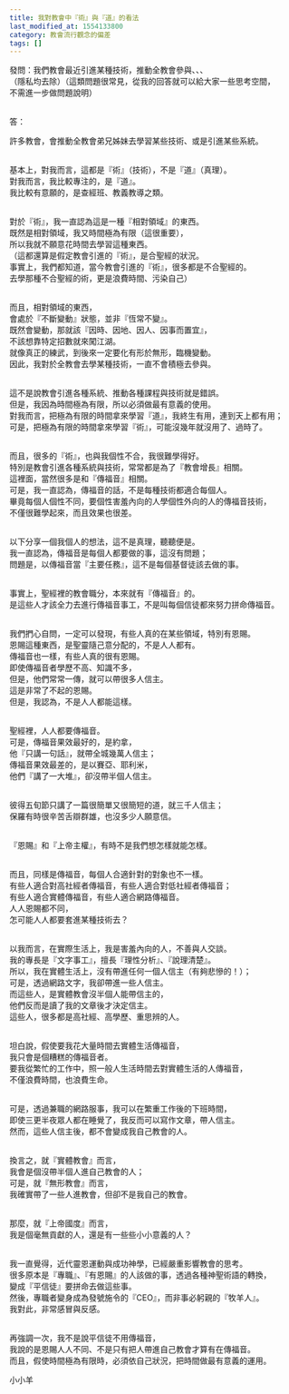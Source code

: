 ```yaml
---
title: 我對教會中『術』與『道』的看法
last_modified_at: 1554133800
category: 教會流行觀念的偏差
tags: []
---
```


<p>發問：我們教會最近引進某種技術，推動全教會參與、、、<br>
（隱私均去除）（這類問題很常見，從我的回答就可以給大家一些思考空間，<br>
不需進一步做問題說明）</p>

<p><br>
答：</p>

<p>許多教會，會推動全教會弟兄姊妹去學習某些技術、或是引進某些系統。</p>

<p><br>
基本上，對我而言，這都是『術』（技術），不是『道』（真理）。<br>
對我而言，我比較專注的，是『道』。<br>
我比較有意願的，是查經班、教義教導之類。</p>

<p><br>
對於『術』，我一直認為這是一種『相對領域』的東西。<br>
既然是相對領域，我又時間極為有限（這很重要），<br>
所以我就不願意花時間去學習這種東西。<br>
（這都還算是假定教會引進的『術』，是合聖經的狀況。<br>
事實上，我們都知道，當今教會引進的『術』，很多都是不合聖經的。<br>
去學那種不合聖經的術，更是浪費時間、污染自己）</p>

<p><br>
而且，相對領域的東西，<br>
會處於『不斷變動』狀態，並非『恆常不變』。<br>
既然會變動，那就該『因時、因地、因人、因事而置宜』，<br>
不該想靠特定招數就來闖江湖。<br>
就像真正的練武，到後來一定要化有形於無形，臨機變動。<br>
因此，我對於全教會去學某種技術，一直不會積極去參與。</p>

<p><br>
這不是說教會引進各種系統、推動各種課程與技術就是錯誤。<br>
但是，我因為時間極為有限，所以必須做最有意義的使用。<br>
對我而言，把極為有限的時間拿來學習『道』，我終生有用，連到天上都有用；<br>
可是，把極為有限的時間拿來學習『術』，可能沒幾年就沒用了、過時了。</p>

<p><br>
而且，很多的『術』，也與我個性不合，我很難學得好。<br>
特別是教會引進各種系統與技術，常常都是為了『教會增長』相關。<br>
這裡面，當然很多是和『傳福音』相關。<br>
可是，我一直認為，傳福音的話，不是每種技術都適合每個人。<br>
畢竟每個人個性不同，要個性害羞內向的人學個性外向的人的傳福音技術，<br>
不僅很難學起來，而且效果也很差。</p>

<p><br>
以下分享一個我個人的想法，這不是真理，聽聽便是。<br>
我一直認為，傳福音是每個人都要做的事，這沒有問題；<br>
問題是，以傳福音當『主要任務』，這不是每個基督徒該去做的事。</p>

<p><br>
事實上，聖經裡的教會職分，本來就有『傳福音』的。<br>
是這些人才該全力去進行傳福音事工，不是叫每個信徒都來努力拼命傳福音。</p>

<p><br>
我們捫心自問，一定可以發現，有些人真的在某些領域，特別有恩賜。<br>
恩賜這種東西，是聖靈隨己意分配的，不是人人都有。<br>
傳福音也一樣，有些人真的很有恩賜。<br>
即使傳福音者學歷不高、知識不多，<br>
但是，他們常常一傳，就可以帶很多人信主。<br>
這是非常了不起的恩賜。<br>
但是，我認為，不是人人都能這樣。</p>

<p><br>
聖經裡，人人都要傳福音。<br>
可是，傳福音果效最好的，是約拿，<br>
他『只講一句話』，就帶全城幾萬人信主；<br>
傳福音果效最差的，是以賽亞、耶利米，<br>
他們『講了一大堆』，卻沒帶半個人信主。</p>

<p><br>
彼得五旬節只講了一篇很簡單又很簡短的道，就三千人信主；<br>
保羅有時很辛苦舌辯群雄，也沒多少人願意信。</p>

<p><br>
『恩賜』和『上帝主權』，有時不是我們想怎樣就能怎樣。</p>

<p><br>
而且，同樣是傳福音，每個人合適針對的對象也不一樣。<br>
有些人適合對高社經者傳福音，有些人適合對低社經者傳福音；<br>
有些人適合實體傳福音，有些人適合網路傳福音。<br>
人人恩賜都不同，<br>
怎可能人人都要套進某種技術去？</p>

<p><br>
以我而言，在實際生活上，我是害羞內向的人，不善與人交談。<br>
我的專長是『文字事工』，擅長『理性分析』、『說理清楚』。<br>
所以，我在實體生活上，沒有帶進任何一個人信主（有夠悲慘的！）；<br>
可是，透過網路文字，我卻帶進一些人信主。<br>
而這些人，是實體教會沒半個人能帶信主的，<br>
他們反而是讀了我的文章後才決定信主。<br>
這些人，很多都是高社經、高學歷、重思辨的人。</p>

<p><br>
坦白說，假使要我花大量時間去實體生活傳福音，<br>
我只會是個糟糕的傳福音者。<br>
要我從繁忙的工作中，照一般人生活時間去對實體生活的人傳福音，<br>
不僅浪費時間，也浪費生命。</p>

<p><br>
可是，透過兼職的網路服事，我可以在繁重工作後的下班時間，<br>
即使三更半夜眾人都在睡覺了，我反而可以寫作文章，帶人信主。<br>
然而，這些人信主後，都不會變成我自己教會的人。</p>

<p><br>
換言之，就『實體教會』而言，<br>
我會是個沒帶半個人進自己教會的人；<br>
可是，就『無形教會』而言，<br>
我確實帶了一些人進教會，但卻不是我自己的教會。</p>

<p><br>
那麼，就『上帝國度』而言，<br>
我是個毫無貢獻的人，還是有一些些小小意義的人？</p>

<p><br>
我一直覺得，近代靈恩運動與成功神學，已經嚴重影響教會的思考。<br>
很多原本是『專職』、『有恩賜』的人該做的事，透過各種神聖術語的轉換，<br>
變成『平信徒』要拼命去做這些事。<br>
然後，專職者變身成為發號施令的『CEO』，而非事必躬親的『牧羊人』。<br>
我對此，非常感冒與反感。</p>

<p><br>
再強調一次，我不是說平信徒不用傳福音，<br>
我說的是恩賜人人不同、不是只有把人帶進自己教會才算有在傳福音。<br>
而且，假使時間極為有限時，必須依自己狀況，把時間做最有意義的運用。</p>

<p>小小羊</p>

